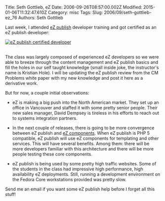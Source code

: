 Title: Seth Gottlieb, eZ
Date: 2006-09-26T08:57:00.002Z
Modified: 2015-01-06T11:32:47.610Z
Category: misc
Tags: 
Slug: 2006/09/seth-gottlieb-ez_76
Authors: Seth Gottlieb

Last week, I attended [eZ publish](http://ez.no/products/ez_publish) developer training and got certified as an eZ publish developer:  

  
<a href="http://ez.no/certification/verify/146570"><img alt="eZ publish certified developer" src="http://ez.no/var/storage/ezcertdev.png" style="border: 0px none ; display: block; margin-left: auto; margin-right: auto;"/><br/></a>   

The class was largely composed of experienced eZ developers so we were able to breeze through the content management and eZ publish basics and fill the holes in our self taught knowledge (small inside joke, the instructor's name is Kristian Hole). I will be updating the eZ publish review from the CM Problems white paper with my new knowledge and post it here as a derivative work.  

But for now, a couple initial observations:  

*   eZ is making a big push into the North American market. They set up an office in Vancouver and staffed it with some pretty senior people. Their new sales manager, David Dempsey is tireless in his efforts to reach out to systems integration partners.   
    
*   In the next couple of releases, there is going to be more convergence between eZ publish and [eZ components](http://ez.no/products/ez_components). When eZ publish is PHP 5 compatible, eZ publish will use eZ components for templating and other services. This will have several benefits. Among them: there will be more developers familiar with this architecture and there will be more people testing these core components.  
    
*   eZ publish is being used by some pretty high traffic websites. Some of the students in the class had impressive high performance, high availability eZ deployments. Still, running a development environment on the Fedora Core workstations provided was pretty slow.  
    

  

Send me an email if you want some eZ publish help before I forget all this stuff!
